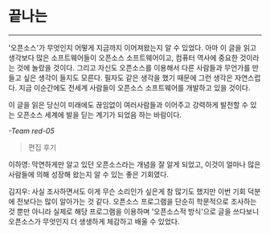 # 끝나는 

---

'오픈소스'가 무엇인지 어떻게 지금까지 이어져왔는지 알 수 있었다. 아마 이 글을 읽고 생각보다 많은 소프트웨어들이 오픈소스 소프트웨어이고, 컴퓨터 역사에 중요한 것이라는 것에 놀랐을 것이다. 그리고 자신도 오픈소스를 이용해서 다른 사람들과 무언가를 만들고 싶은 생각이 들지도 모른다. 필자도 같은 생각을 했기 때문에 그런 생각은 자연스럽다. 지금 이순간에도 전세계 사람들이 오픈소스 소프트웨어를 개발하고 있을 것이다.

이 글을 읽은 당신이 미래에도 끊임없이 여러사람들과 이어주고 강력하게 발전할 수 있는 오픈소스 세계에 발을 딛는 계기가 되었음 하는 바람이다.

_-Team red-05_

> 편집 후기

이하영: 막연하게만 알고 있던 오픈소스라는 개념을 잘 알게 되었고, 이것이 얼마나 많은 사람들에 의해 성장해 왔는지 알 수 있는 좋은 기회였다.

김지우: 사실 조사하면서도 이게 무슨 소리인가 싶은게 참 많기도 했지만 이번 기회 덕분에 전보다는 많이 알아가는 것 같다. 오픈소스 프로그램을 단순히 학문적으로 조사하는 것 뿐만 아니라 실제로 해당 프로그램을 이용하며 '오픈소스적 방식'으로 글을 쓰다보니 오픈소스가 무엇인지 더 생생하게 체감하고 배울 수 있었다.

